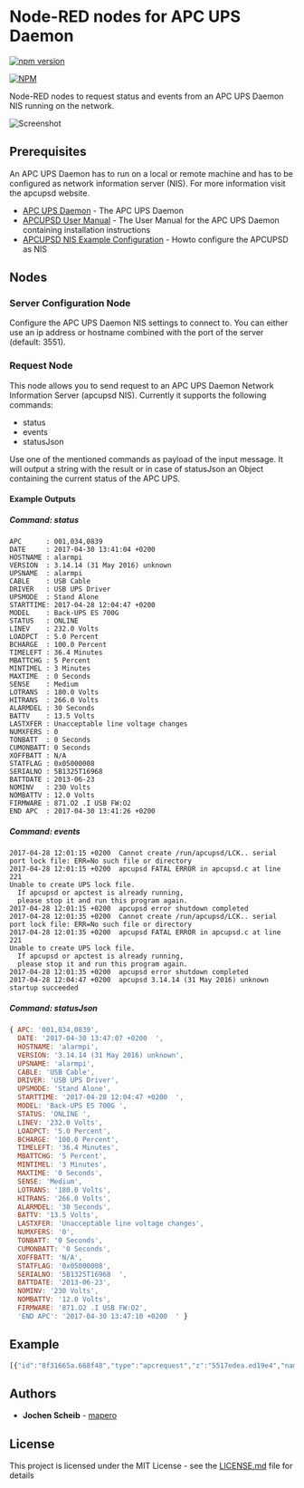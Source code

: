 # Node-RED nodes for APC UPS Daemon

[![npm version](https://badge.fury.io/js/apcaccess.svg)](https://badge.fury.io/js/node-red-contrib-apcaccess)

[![NPM](https://nodei.co/npm/apcaccess.png)](https://nodei.co/npm/node-red-contrib-apcaccess/)

Node-RED nodes to request status and events from an APC UPS Daemon NIS running on the network.

![Screenshot](https://raw.githubusercontent.com/mapero/node-red-contrib-apcaccess/master/doc/screen.png)

## Prerequisites

An APC UPS Daemon has to run on a local or remote machine and has to be configured as network information server (NIS). For more information visit the apcupsd website.

* [APC UPS Daemon](http://www.apcupsd.org/) - The APC UPS Daemon
* [APCUPSD User Manual](https://maven.apache.org/) - The User Manual for the APC UPS Daemon containing installation instructions
* [APCUPSD NIS Example Configuration](http://www.apcupsd.org/manual/manual.html#nis-server-client-configuration-using-the-net-driver) - Howto configure the APCUPSD as NIS

## Nodes

### Server Configuration Node

Configure the APC UPS Daemon NIS settings to connect to. You can either use an ip address or hostname combined with the port of the server (default: 3551).

### Request Node

This node allows you to send request to an APC UPS Daemon Network Information Server (apcupsd NIS). Currently it supports the following commands:

* status
* events
* statusJson

Use one of the mentioned commands as payload of the input message. It will output a string with the result or in case of statusJson an Object containing the current status of the APC UPS.

#### Example Outputs

##### Command: status

```
APC      : 001,034,0839
DATE     : 2017-04-30 13:41:04 +0200  
HOSTNAME : alarmpi
VERSION  : 3.14.14 (31 May 2016) unknown
UPSNAME  : alarmpi
CABLE    : USB Cable
DRIVER   : USB UPS Driver
UPSMODE  : Stand Alone
STARTTIME: 2017-04-28 12:04:47 +0200  
MODEL    : Back-UPS ES 700G
STATUS   : ONLINE
LINEV    : 232.0 Volts
LOADPCT  : 5.0 Percent
BCHARGE  : 100.0 Percent
TIMELEFT : 36.4 Minutes
MBATTCHG : 5 Percent
MINTIMEL : 3 Minutes
MAXTIME  : 0 Seconds
SENSE    : Medium
LOTRANS  : 180.0 Volts
HITRANS  : 266.0 Volts
ALARMDEL : 30 Seconds
BATTV    : 13.5 Volts
LASTXFER : Unacceptable line voltage changes
NUMXFERS : 0
TONBATT  : 0 Seconds
CUMONBATT: 0 Seconds
XOFFBATT : N/A
STATFLAG : 0x05000008
SERIALNO : 5B1325T16968  
BATTDATE : 2013-06-23
NOMINV   : 230 Volts
NOMBATTV : 12.0 Volts
FIRMWARE : 871.O2 .I USB FW:O2
END APC  : 2017-04-30 13:41:26 +0200  
```

##### Command: events

```
2017-04-28 12:01:15 +0200  Cannot create /run/apcupsd/LCK.. serial port lock file: ERR=No such file or directory
2017-04-28 12:01:15 +0200  apcupsd FATAL ERROR in apcupsd.c at line 221
Unable to create UPS lock file.
  If apcupsd or apctest is already running,
  please stop it and run this program again.
2017-04-28 12:01:15 +0200  apcupsd error shutdown completed
2017-04-28 12:01:35 +0200  Cannot create /run/apcupsd/LCK.. serial port lock file: ERR=No such file or directory
2017-04-28 12:01:35 +0200  apcupsd FATAL ERROR in apcupsd.c at line 221
Unable to create UPS lock file.
  If apcupsd or apctest is already running,
  please stop it and run this program again.
2017-04-28 12:01:35 +0200  apcupsd error shutdown completed
2017-04-28 12:04:47 +0200  apcupsd 3.14.14 (31 May 2016) unknown startup succeeded
```

##### Command: statusJson

```javascript
{ APC: '001,034,0839',
  DATE: '2017-04-30 13:47:07 +0200  ',
  HOSTNAME: 'alarmpi',
  VERSION: '3.14.14 (31 May 2016) unknown',
  UPSNAME: 'alarmpi',
  CABLE: 'USB Cable',
  DRIVER: 'USB UPS Driver',
  UPSMODE: 'Stand Alone',
  STARTTIME: '2017-04-28 12:04:47 +0200  ',
  MODEL: 'Back-UPS ES 700G ',
  STATUS: 'ONLINE ',
  LINEV: '232.0 Volts',
  LOADPCT: '5.0 Percent',
  BCHARGE: '100.0 Percent',
  TIMELEFT: '36.4 Minutes',
  MBATTCHG: '5 Percent',
  MINTIMEL: '3 Minutes',
  MAXTIME: '0 Seconds',
  SENSE: 'Medium',
  LOTRANS: '180.0 Volts',
  HITRANS: '266.0 Volts',
  ALARMDEL: '30 Seconds',
  BATTV: '13.5 Volts',
  LASTXFER: 'Unacceptable line voltage changes',
  NUMXFERS: '0',
  TONBATT: '0 Seconds',
  CUMONBATT: '0 Seconds',
  XOFFBATT: 'N/A',
  STATFLAG: '0x05000008',
  SERIALNO: '5B1325T16968  ',
  BATTDATE: '2013-06-23',
  NOMINV: '230 Volts',
  NOMBATTV: '12.0 Volts',
  FIRMWARE: '871.O2 .I USB FW:O2',
  'END APC': '2017-04-30 13:47:10 +0200  ' }
```

## Example

```javascript
[{"id":"8f31665a.668f48","type":"apcrequest","z":"5517edea.ed19e4","name":"apc","server":"afa3f4e3.795558","x":435.5,"y":102,"wires":[["2e628a77.cc2d76"]]},{"id":"47122c35.9c5f84","type":"inject","z":"5517edea.ed19e4","name":"","topic":"Test","payload":"status","payloadType":"str","repeat":"","crontab":"","once":false,"x":189,"y":72,"wires":[["8f31665a.668f48"]]},{"id":"2e628a77.cc2d76","type":"debug","z":"5517edea.ed19e4","name":"","active":true,"console":"false","complete":"false","x":641,"y":102,"wires":[]},{"id":"de2b47a8.eb6b08","type":"inject","z":"5517edea.ed19e4","name":"","topic":"Test","payload":"events","payloadType":"str","repeat":"","crontab":"","once":false,"x":182,"y":110,"wires":[["8f31665a.668f48"]]},{"id":"70fc817d.84b88","type":"inject","z":"5517edea.ed19e4","name":"","topic":"Test","payload":"statusJson","payloadType":"str","repeat":"","crontab":"","once":false,"x":176,"y":146,"wires":[["8f31665a.668f48"]]},{"id":"afa3f4e3.795558","type":"apcconfig","z":"5517edea.ed19e4","name":"localhost","host":"127.0.0.1","port":"3551"}]
```

## Authors

* **Jochen Scheib** - [mapero](https://github.com/mapero)

## License

This project is licensed under the MIT License - see the [LICENSE.md](LICENSE.md) file for details
